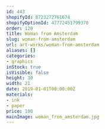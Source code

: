 ```yaml
---
id: 443
shopifyId: 8723272761674
shopifyOptionId: 47772451799370
order: 120
title: Woman from Amsterdam
slug: woman-from-amsterdam
url: art-works/woman-from-amsterdam
aliases: []
categories:
- graphics
inStock: true
isVisible: false
height: 30
width: 21
date: 2019-01-01T00:00:00Z
materials:
- ink
- paper
price: 100
mainImage: woman_from_amsterdam.jpg
---
```

